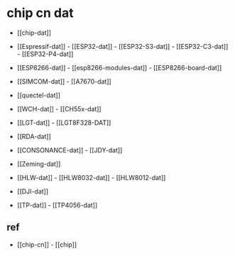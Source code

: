 
# chip cn dat 

- [[chip-dat]]


- [[Espressif-dat]] - [[ESP32-dat]] - [[ESP32-S3-dat]] - [[ESP32-C3-dat]] - [[ESP32-P4-dat]]

- [[ESP8266-dat]] - [[esp8266-modules-dat]] - [[ESP8266-board-dat]]

- [[SIMCOM-dat]]  - [[A7670-dat]]

- [[quectel-dat]]

- [[WCH-dat]] - [[CH55x-dat]]

- [[LGT-dat]] - [[LGT8F328-DAT]]

- [[RDA-dat]]

- [[CONSONANCE-dat]] - [[JDY-dat]]

- [[Zeming-dat]]

- [[HLW-dat]] - [[HLW8032-dat]] - [[HLW8012-dat]]

- [[DJI-dat]]

- [[TP-dat]] - [[TP4056-dat]]




## ref 

- [[chip-cn]] - [[chip]]